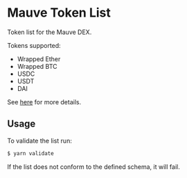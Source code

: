 # Mauve Token List

Token list for the Mauve DEX.

Tokens supported:

- Wrapped Ether
- Wrapped BTC
- USDC
- USDT
- DAI

See [here](https://github.com/Uniswap/token-lists) for more details.

## Usage

To validate the list run:

```bash
$ yarn validate
```

If the list does not conform to the defined schema, it will fail.

